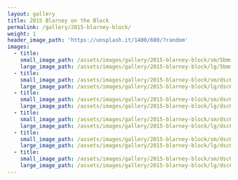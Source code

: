 ```yaml
---
layout: gallery
title: 2015 Blarney on the Block
permalink: /gallery/2015-blarney-block/
weight: 1
header_image_path: 'https://unsplash.it/1400/600/?random' 
images:
  - title:
    small_image_path: /assets/images/gallery/2015-blarney-block/sm/5bmmo-3343.jpg
    large_image_path: /assets/images/gallery/2015-blarney-block/lg/5bmmo-3343.jpg
  - title:
    small_image_path: /assets/images/gallery/2015-blarney-block/sm/dsc6848-3332.jpg
    large_image_path: /assets/images/gallery/2015-blarney-block/lg/dsc6848-3332.jpg
  - title:
    small_image_path: /assets/images/gallery/2015-blarney-block/sm/dsc6860-3330.jpg
    large_image_path: /assets/images/gallery/2015-blarney-block/lg/dsc6860-3330.jpg
  - title:
    small_image_path: /assets/images/gallery/2015-blarney-block/sm/dsc6870-3331.jpg
    large_image_path: /assets/images/gallery/2015-blarney-block/lg/dsc6870-3331.jpg
  - title:
    small_image_path: /assets/images/gallery/2015-blarney-block/sm/dsc6874-3328.jpg
    large_image_path: /assets/images/gallery/2015-blarney-block/lg/dsc6874-3328.jpg
  - title:
    small_image_path: /assets/images/gallery/2015-blarney-block/sm/dsc6882-3329.jpg
    large_image_path: /assets/images/gallery/2015-blarney-block/lg/dsc6882-3329.jpg
---
```



